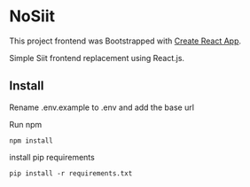 # NoSiit

This project frontend was Bootstrapped with [Create React App](https://github.com/facebook/create-react-app).

Simple Siit frontend replacement using React.js.

## Install
Rename .env.example to .env and add the base url

Run npm

```
npm install
```

install pip requirements
```
pip install -r requirements.txt
```

